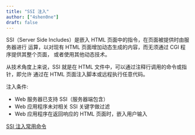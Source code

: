 ```yaml
---
title: "SSI 注入"
author: ["4shen0ne"]
draft: false
---
```


SSI（Server Side Includes）是嵌入 HTML 页面中的指令，在页面被提供时由服务器进行
运算，以对现有 HTML 页面增加动态生成的内容，而无须通过 CGI 程序提供其整个页面，
或者使用其他动态技术。

从技术角度上来说，SSI 就是在 HTML 文件中，可以通过注释行调用的命令或指针，即允许
通过在 HTML 页面注入脚本或远程执行任意代码。

注入条件:

-   Web 服务器已支持 SSI（服务器端包含）
-   Web 应用程序未对相关 SSI 关键字做过滤
-   Web 应用程序在返回响应的 HTML 页面时，嵌入用户输入

[SSI 注入常用命令](https:www.owasp.org/index.php/Server-Side_Includes_(SSI)_Injection)
